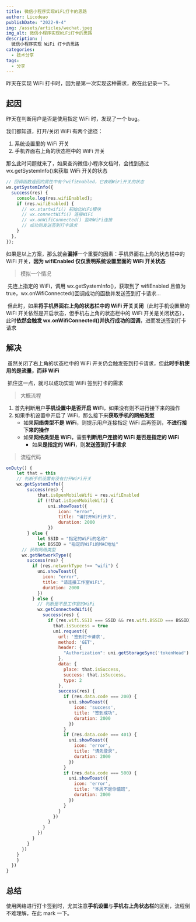 ```yaml
---
title: 微信小程序实现WiFi打卡的思路
author: Licodeao
publishDate: "2022-9-4"
img: /assets/articles/wechat.jpeg
img_alt: 微信小程序实现WiFi打卡的思路
description: |
  微信小程序实现 WiFi 打卡的思路
categories:
  - 技术分享
tags:
  - 分享
---
```


昨天在实现 WiFi 打卡时，因为是第一次实现这种需求，故在此记录一下。

## 起因

昨天在判断用户是否是使用指定 WiFi 时，发现了一个 bug。

我们都知道，打开/关闭 WiFi 有两个途径：

1. 系统设置里的 WiFi 开关
2. 手机界面右上角的状态栏中的 WiFi 开关

那么此时问题就来了，如果查询微信小程序文档时，会找到通过 wx.getSystemInfo()来获取 WiFi 开关的状态

```javascript
// 回调函数返回的属性中有个wifiEnabled，它表明WiFi开关的状态
wx.getSystemInfo({
  success(res) {
    console.log(res.wifiEnabled);
    if (res.wifiEnabled) {
      // wx.startwifi() 初始化WiFi模块
      // wx.connectWifi() 连接WiFi
      // wx.onWifiConnected() 监听WiFi连接
      // 成功则发送签到打卡请求
    }
  },
});
```

如果是以上方案，那么就会**漏掉**一个重要的因素：手机界面右上角的状态栏中的 WiFi 开关，**因为 wifiEnabled 仅仅表明系统设置里面的 WiFi 开关状态**

> 模拟一个情况

​ 先连上指定的 WiFi，调用 wx.getSystemInfo()，获取到了 wifiEnabled 且值为 true，wx.onWifiConnected()回调成功的函数并发送签到打卡请求...

​ 但此时，如果**将手机界面右上角的状态栏中的 WiFi 开关关闭**（此时手机设置里的 WiFi 开关依然是开启状态，但手机右上角的状态栏中的 WiFi 开关是关闭状态），此时**依然会触发 wx.onWifiConnected()并执行成功的回调**，进而发送签到打卡请求

## 解决

​ 虽然关闭了右上角的状态栏中的 WiFi 开关仍会触发签到打卡请求，但**此时手机使用的是流量，而非 WiFi**

​ 抓住这一点，就可以成功实现 WiFi 签到打卡的需求

> 大概流程

1. 首先判断用户**手机设置中是否开启 WiFi**，如果没有则不进行接下来的操作
2. 如果手机设置中开启了 WiFi，那么接下来**获取手机的网络类型**
   - 如果**网络类型不是 WiFi**，则提示用户连接指定 WiFi 后再签到，**不进行接下来的操作**
   - 如果**网络类型是 WiFi**，需要**判断用户连接的 WiFi 是否是指定的 WiFi**
     - 如果**是指定的 WiFi**，则**发送签到打卡请求**

> 流程代码

```javascript
onDuty() {
	let that = this
	// 判断手机设置有没有打开WiFi开关
	wx.getSystemInfo({
		success(res) {
			that.isOpenMobileWifi = res.wifiEnabled
			if (!that.isOpenMobileWifi) {
				uni.showToast({
					icon: "error",
					title: "请打开WiFi开关",
					duration: 2000
				})
		} else {
			let SSID = "指定的WiFi的名称"
			let BSSID = "指定的WiFi的MAC地址"
      // 获取网络类型
      wx.getNetworkType({
        success(res) {
          if (res.networkType !== "wifi") {
            uni.showToast({
              icon: "error",
              title: "请连接工作室WiFi",
              duration: 2000
            })
          } else {
            // 判断是不是工作室的WiFi
            wx.getConnectedWifi({
              success(res) {
                if (res.wifi.SSID === SSID && res.wifi.BSSID === BSSID) {
                  that.isSuccess = true
                  uni.request({
                    url: '签到打卡请求',
                    method: 'GET',
                    header: {
                      "Authorization": uni.getStorageSync('tokenHead') + ' ' + uni.getStorageSync('token')
                    },
                    data: {
                      place: that.isSuccess,
                      success: that.isSuccess,
                      type: 2
                    },
                    success(res) {
                      if (res.data.code === 200) {
                        uni.showToast({
                          icon: 'success',
                          title: "签到成功",
                          duration: 2000
                        })
                      }
                      if (res.data.code === 401) {
                        uni.showToast({
                          icon: 'error',
                          title: "请先登录",
                          duration: 2000
                        })
                      }
                      if (res.data.code === 500) {
                        uni.showToast({
                          icon: 'error',
                          title: "本周不是你值班",
                          duration: 2000
                        })
                      }
                    }
                  })
                }
              }
            })
          }
        }
      })
    }
    }
  })
}
```

## 总结

使用网络进行打卡签到时，尤其注意**手机设置**与**手机右上角状态栏**的区别，流程倒不难理解，在此 mark 一下。
